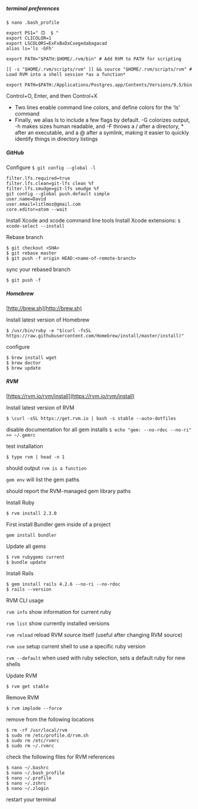 ##### terminal preferences
`$ nano .bash_profile`
```
export PS1=" 🙃  $ "
export CLICOLOR=1
export LSCOLORS=ExFxBxDxCxegedabagacad
alias ls='ls -GFh'

export PATH="$PATH:$HOME/.rvm/bin" # Add RVM to PATH for scripting

[[ -s "$HOME/.rvm/scripts/rvm" ]] && source "$HOME/.rvm/scripts/rvm" # Load RVM into a shell session *as a function*

export PATH=$PATH:/Applications/Postgres.app/Contents/Versions/9.5/bin
```
Control+O, Enter, and then Control+X
  - Two lines enable command line colors, and define colors for the ‘ls’ command
  - Finally, we alias ls to include a few flags by default. -G colorizes output, -h makes sizes human readable, and -F throws a / after a directory, * after an executable, and a @ after a symlink, making it easier to quickly identify things in directory listings

##### GitHub
Configure `$ git config --global -l`
```
filter.lfs.required=true
filter.lfs.clean=git-lfs clean %f
filter.lfs.smudge=git-lfs smudge %f
git config --global push.default simple
user.name=David
user.email=litlmoz@gmail.com
core.editor=atom --wait
```
Install Xcode and xcode command line tools
Install Xcode extensions: `$ xcode-select --install`

Rebase branch
```
$ git checkout <SHA>
$ git rebase master
$ git push -f origin HEAD:<name-of-remote-branch>
```
sync your rebased branch
```
$ git push -f
```

##### Homebrew
[http://brew.sh](http://brew.sh)

Install latest version of Homebrew
```
$ /usr/bin/ruby -e "$(curl -fsSL https://raw.githubusercontent.com/Homebrew/install/master/install)"
```
configure
```
$ brew install wget
$ brew doctor
$ brew update
```

##### RVM
[https://rvm.io/rvm/install](https://rvm.io/rvm/install)

Install latest version of RVM
```
$ \curl -sSL https://get.rvm.io | bash -s stable --auto-dotfiles
```
disable documentation for all gem installs `$ echo "gem: --no-rdoc --no-ri" >> ~/.gemrc`

test installation
```
$ type rvm | head -n 1
```
should output `rvm is a function`

`gem env` will list the gem paths

should report the RVM-managed gem library paths

Install Ruby
```
$ rvm install 2.3.0
```
First install Bundler gem inside of a project
```
gem install bundler
```
Update all gems
```
$ rvm rubygems current
$ bundle update
```
Install Rails
```
$ gem install rails 4.2.6 --no-ri --no-rdoc
$ rails --version
```
RVM CLI usage

`rvm info` show information for current ruby

`rvm list` show currently installed versions

`rvm reload` reload RVM source itself (useful after changing RVM source)

`rvm use` setup current shell to use a specific ruby version

`rvm --default` when used with ruby selection, sets a default ruby for new shells

Update RVM
```
$ rvm get stable
```
Remove RVM
```
$ rvm implode --force
```
remove from the following locations
```
$ rm -rf /usr/local/rvm
$ sudo rm /etc/profile.d/rvm.sh
$ sudo rm /etc/rvmrc
$ sudo rm ~/.rvmrc
```
check the following files for RVM references
```
$ nano ~/.bashrc
$ nano ~/.bash_profile
$ nano ~/.profile
$ nano ~/.zshrc
$ nano ~/.zlogin
```
restart your terminal

